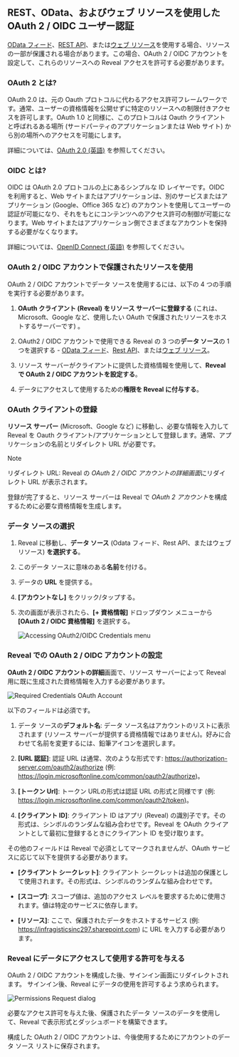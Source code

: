 ## REST、OData、およびウェブ リソースを使用した OAuth 2 / OIDC ユーザー認証

[OData フィード](supported-data-sources/odata-feed.html)、[REST API](supported-data-sources/rest-api.html)、または[ウェブ リソース](supported-data-sources/web-resource.html)を使用する場合、リソースの一部が保護される場合があります。この場合、OAuth 2 / OIDC アカウントを設定して、これらのリソースへの Reveal アクセスを許可する必要があります。

### OAuth 2 とは?

OAuth 2.0 は、元の Oauth プロトコルに代わるアクセス許可フレームワークです。通常、ユーザーの資格情報を公開せずに特定のリソースへの制限付きアクセスを許可します。OAuth 1.0 と同様に、このプロトコルは Oauth クライアントと呼ばれるある場所 (サードパーティのアプリケーションまたは Web サイト) から別の場所へのアクセスを可能にします。

詳細については、[OAuth 2.0 (英語)](https://oauth.net/2/) を参照してください。

### OIDC とは?

OIDC は OAuth 2.0 プロトコルの上にあるシンプルな ID レイヤーです。OIDC を利用すると、Web サイトまたはアプリケーションは、別のサービスまたはアプリケーション (Google、Office 365 など) のアカウントを使用してユーザーの認証が可能になり、それをもとにコンテンツへのアクセス許可の制御が可能になります。Web サイトまたはアプリケーション側でさまざまなアカウントを保持する必要がなくなります。

詳細については、[OpenID Connect (英語)](https://openid.net/connect/) を参照してください。

### OAuth 2 / OIDC アカウントで保護されたリソースを使用

OAuth 2 / OIDC アカウントでデータ ソースを使用するには、以下の 4 つの手順を実行する必要があります。

1.  **OAuth クライアント (Reveal) をリソース サーバーに登録する** (これは、Microsoft、Google など、使用したい OAuth で保護されたリソースをホストするサーバーです) 。

2.  OAuth2 / OIDC アカウントで使用できる Reveal の 3 つの**データ ソース**の 1 つを選択する - [OData フィード](supported-data-sources/odata-feed.html)、[Rest API](supported-data-sources/rest-api.html)、または[ウェブ リソース](supported-data-sources/web-resource.html)。

3.  リソース サーバーがクライアントに提供した資格情報を使用して、**Reveal で OAuth 2 / OIDC アカウントを設定する**。

4.  データにアクセスして使用するための**権限を Reveal に付与する**。

### OАuth クライアントの登録

**リソース サーバー** (Microsoft、Google など) に移動し、必要な情報を入力して Reveal を Oauth クライアント/アプリケーションとして登録します。通常、アプリケーションの名前とリダイレクト URL が必要です。

>[!NOTE]
>リダイレクト URL: Reveal の *OAuth 2 / OIDC アカウントの詳細画面*にリダイレクト URL が表示されます。

登録が完了すると、リソース サーバーは Reveal で *OAuth 2 アカウント*を構成するために必要な資格情報を生成します。

### データ ソースの選択

1.  Reveal に移動し、**データ ソース** (Odata フィード、Rest API、またはウェブ リソース) **を選択する**。

2.  このデータ ソースに意味のある**名前**を付ける。

3.  データの **URL** を提供する。

4.  **[アカウントなし]** をクリック/タップする。

5. 次の画面が表示されたら、**[+ 資格情報]** ドロップダウン メニューから **[OAuth 2 / OIDC 資格情報]** を選択する。

    <img src="images/OAuth-2-OIDC-Credentials.png" alt="Accessing OAuth2/OIDC Credentials menu" class="responsive-img"/>

### Reveal での OAuth 2 / OIDC アカウントの設定

**OAuth 2 / OIDC アカウントの詳細**画面で、リソース サーバーによって Reveal 用に既に生成された資格情報を入力する必要があります。

<img src="images/Required-Credentials-OAuth-Account.png" alt="Required Credentials OAuth Account" class="responsive-img"/>

以下のフィールドは必須です。

1.  データ ソースの**デフォルト名**: データ ソース名はアカウントのリストに表示されます (リソース サーバーが提供する資格情報ではありません)。好みに合わせて名前を変更するには、鉛筆アイコンを選択します。

2.  **[URL 認証]**: 認証 URL は通常、次のような形式です: <https://authorization-server.com/oauth2/authorize> (例: <https://login.microsoftonline.com/common/oauth2/authorize>)。

3.  **[トークン Url]**: トークン URLの形式は認証 URL の形式と同様です (例: <https://login.microsoftonline.com/common/oauth2/token>)。

4.  **[クライアント ID]**: クライアント ID はアプリ (Reveal) の識別子です。その形式は、シンボルのランダムな組み合わせです。Reveal を OAuth クライアントとして最初に登録するときにクライアント ID を受け取ります。

その他のフィールドは Reveal で必須としてマークされませんが、OAuth サービスに応じて以下を提供する必要があります。

*  **[クライアント シークレット]**: クライアント シークレットは追加の保護として使用されます。その形式は、シンボルのランダムな組み合わせです。

*  **[スコープ]**: スコープ値は、追加のアクセス レベルを要求するために使用されます。値は特定のサービスに依存します。

*  **[リソース]**: ここで、保護されたデータをホストするサービス (例: <https://infragisticsinc297.sharepoint.com>) に URL を入力する必要があります。

### Reveal にデータにアクセスして使用する許可を与える

OAuth 2 / OIDC アカウントを構成した後、サインイン画面にリダイレクトされます。
サインイン後、Reveal にデータの使用を許可するよう求められます。

<img src="images/permissions-request.png" alt="Permissions Request dialog" class="responsive-img"/>

必要なアクセス許可を与えた後、保護されたデータ ソースのデータを使用して、Reveal で表示形式とダッシュボードを構築できます。

構成した OAuth 2 / OIDC アカウントは、今後使用するためにアカウントのデータ ソース リストに保存されます。
